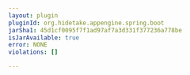 ```yaml
---
layout: plugin
pluginId: org.hidetake.appengine.spring.boot
jarSha1: 45d1cf0095f7f1ad97af7a3d331f377236a778be
isJarAvailable: true
error: NONE
violations: []

---
```

